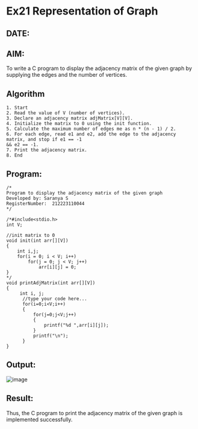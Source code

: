 # Ex21 Representation of Graph
## DATE:
## AIM:
To write a C program to display the adjacency matrix of the given graph by supplying the edges and the number of vertices.

## Algorithm
```
1. Start 
2. Read the value of V (number of vertices). 
3. Declare an adjacency matrix adjMatrix[V][V]. 
4. Initialize the matrix to 0 using the init function. 
5. Calculate the maximum number of edges me as n * (n - 1) / 2. 
6. For each edge, read e1 and e2, add the edge to the adjacency matrix, and stop if e1 == -1 
&& e2 == -1. 
7. Print the adjacency matrix. 
8. End 
```
## Program:
```
/*
Program to display the adjacency matrix of the given graph
Developed by: Saranya S
RegisterNumber:  212223110044
*/
```
```
/*#include<stdio.h>
int V;

//init matrix to 0
void init(int arr[][V])
{
    int i,j;
    for(i = 0; i < V; i++)
        for(j = 0; j < V; j++)
            arr[i][j] = 0;
}
*/
void printAdjMatrix(int arr[][V])
{
     int i, j;
      //type your code here...
      for(i=0;i<V;i++)
      {
          for(j=0;j<V;j++)
          {
              printf("%d ",arr[i][j]);
          }
          printf("\n");
      }
}
```

## Output:
![image](https://github.com/user-attachments/assets/d3a558ba-259f-4eb5-bdc1-b93f030e7f81)

## Result:
Thus, the C program to print the adjacency matrix of the given graph is implemented successfully.
